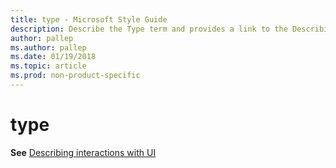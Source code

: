 ```yaml
---
title: type - Microsoft Style Guide
description: Describe the Type term and provides a link to the Describing interactions with UI topic.
author: pallep
ms.author: pallep
ms.date: 01/19/2018
ms.topic: article
ms.prod: non-product-specific
---
```


# type

**See** [Describing interactions with UI](~/procedures-instructions/describing-interactions-with-ui.md)
